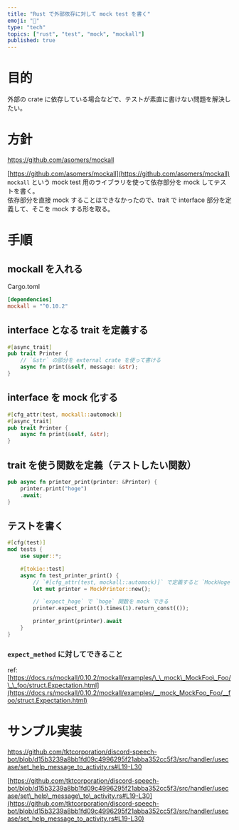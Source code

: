 ```yaml
---
title: "Rust で外部依存に対して mock test を書く"
emoji: "🧐"
type: "tech"
topics: ["rust", "test", "mock", "mockall"]
published: true
---
```


# 目的

外部の crate に依存している場合などで、テストが素直に書けない問題を解決したい。

# 方針

https://github.com/asomers/mockall

[https://github.com/asomers/mockall](https://github.com/asomers/mockall)  
`mockall` という mock test 用のライブラリを使って依存部分を mock してテストを書く。  
依存部分を直接 mock することはできなかったので、trait で interface 部分を定義して、そこを mock する形を取る。

# 手順

## mockall を入れる

Cargo.toml

```toml
[dependencies]
mockall = "^0.10.2"
```

## interface となる trait を定義する

```rust
#[async_trait]
pub trait Printer {
    // `&str` の部分を external crate を使って書ける
    async fn print(&self, message: &str);
}
```

## interface を mock 化する

```rust
#[cfg_attr(test, mockall::automock)]
#[async_trait]
pub trait Printer {
    async fn print(&self, &str);
}
```

## trait を使う関数を定義（テストしたい関数）

```rust
pub async fn printer_print(printer: &Printer) {
    printer.print("hoge")
    .await;
}
```

## テストを書く

```rust
#[cfg(test)]
mod tests {
    use super::*;

    #[tokio::test]
    async fn test_printer_print() {
        // `#[cfg_attr(test, mockall::automock)]` で定義すると `MockHoge` の形で呼べるようになる
        let mut printer = MockPrinter::new();

        // `expect_hoge` で `hoge` 関数を mock できる
        printer.expect_print().times(1).return_const(());

        printer_print(printer).await
    }
}
```

### `expect_method` に対してできること

ref: [https://docs.rs/mockall/0.10.2/mockall/examples/\_\_mock\_MockFoo\_Foo/\_\_foo/struct.Expectation.html](https://docs.rs/mockall/0.10.2/mockall/examples/__mock_MockFoo_Foo/__foo/struct.Expectation.html)

# サンプル実装

https://github.com/tktcorporation/discord-speech-bot/blob/d15b3239a8bb1fd09c4996295f21abba352cc5f3/src/handler/usecase/set_help_message_to_activity.rs#L19-L30

[https://github.com/tktcorporation/discord-speech-bot/blob/d15b3239a8bb1fd09c4996295f21abba352cc5f3/src/handler/usecase/set\_help\_message\_to\_activity.rs#L19-L30](https://github.com/tktcorporation/discord-speech-bot/blob/d15b3239a8bb1fd09c4996295f21abba352cc5f3/src/handler/usecase/set_help_message_to_activity.rs#L19-L30)